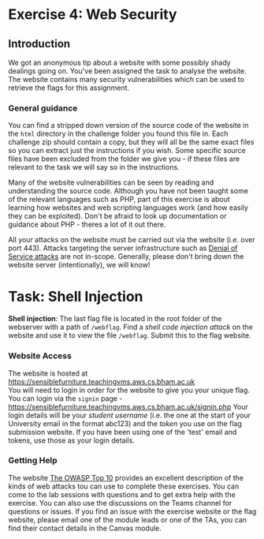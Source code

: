 # Exercise 4: Web Security
## Introduction
We got an anonymous tip about a website with some possibly shady dealings going on. You've been assigned the task to analyse the website. The website contains many security vulnerabilities which can be used to retrieve the flags for this assignment.

### General guidance
You can find a stripped down version of the source code of the website in the `html` directory in the challenge folder you found this file in. Each challenge zip should contain a copy, but they will all be the same exact files so you can extract just the instructions if you wish.
Some specific source files have been excluded from the folder we give you - if these files are relevant to the task we will say so in the instructions.

Many of the website vulnerabilities can be seen by reading and understanding the source code. Although you have not been taught some of the relevant languages such as PHP, part of this exercise is about learning how websites and web scripting languages work (and how easily they can be exploited).
Don't be afraid to look up documentation or guidance about PHP - theres a lot of it out there.

All your attacks on the website must be carried out via the website (i.e. over port 443). Attacks targeting the server infrastructure such as [Denial of Service attacks](https://en.wikipedia.org/wiki/Denial-of-service_attack) are not in-scope.
Generally, please don't bring down the website server (intentionally), we will know!

# Task: Shell Injection
**Shell injection**: The last flag file is located in the root folder of the webserver with a path of `/webflag`. Find a *shell code injection attack* on the website and use it to view
the file `/webflag`. Submit this to the flag website.

### Website Access
The website is hosted at <https://sensiblefurniture.teachingvms.aws.cs.bham.ac.uk>  
You will need to login in order for the website to give you your unique flag. You can login via the `signin` page - <https://sensiblefurniture.teachingvms.aws.cs.bham.ac.uk/signin.php>
Your login details will be your *student username* (i.e. the one at the start of your University email in the format abc123) and the *token* you use on the flag submission website.
If you have been using one of the 'test' email and tokens, use those as your login details.

### Getting Help
The website [The OWASP Top 10](https://owasp.org/www-project-top-ten/) provides an excellent description of the kinds of web attacks tou can use to complete these exercises.
You can come to the lab sessions with questions and to get extra help with the exercise. You can also use the discussions on the Teams channel for questions or issues.
If you find an issue with the exercise website or the flag website, please email one of the module leads or one of the TAs, you can find their contact details in the Canvas module.

